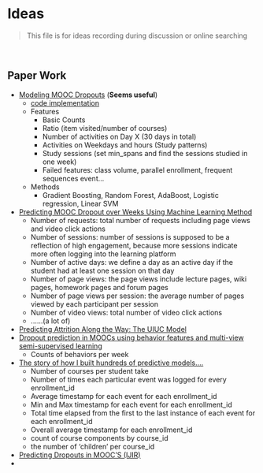 # Ideas

> This file is for ideas recording during discussion or online searching

<br>

## Paper Work

* [Modeling MOOC Dropouts](https://pdfs.semanticscholar.org/1bc9/58caeab3036836945a2278ba37721d4cab1e.pdf) (**Seems useful**)
  * [code implementation](https://bitbucket.org/lics229/mooc-dropout-prediction/overview)
  * Features
    * Basic Counts
    * Ratio (item visited/number of courses)
    * Number of activities on Day X (30 days in total)
    * Activities on Weekdays and hours (Study patterns)
    * Study sessions (set min_spans and find the sessions studied in one week)
    * Failed features: class volume, parallel enrollment, frequent sequences event...
  * Methods
    * Gradient Boosting, Random Forest, AdaBoost, Logistic regression, Linear SVM
* [Predicting MOOC Dropout over Weeks Using Machine Learning Method](http://www.aclweb.org/anthology/W14-4111)
  * Number of requests: total number of requests including page views and video click actions
  * Number of sessions: number of sessions is supposed to be a reflection of high engagement, because more sessions indicate more often logging into the learning platform
  * Number of active days: we define a day as an active day if the student had at least one session on that day
  * Number of page views: the page views include lecture pages, wiki pages, homework pages and forum pages
  * Number of page views per session: the average number of pages viewed by each participant per session
  * Number of video views: total number of video click actions
  * ......(a lot of) 
* [Predicting Attrition Along the Way: The UIUC Model](https://www.aclweb.org/anthology/W/W14/W14-4110.pdf)
* [Dropout prediction in MOOCs using behavior features and multi-view semi-supervised learning](https://ieeexplore.ieee.org/document/7727598)
  * Counts of behaviors per week
* [The story of how I built hundreds of predictive models….](https://www.r-bloggers.com/kdd-cup-2015-the-story-of-how-i-built-hundreds-of-predictive-models-and-got-so-close-yet-so-far-away-from-1st-place/)
  * Number of courses per student take
  * Number of times each particular event was logged for every enrollment_id
  * Average timestamp for each event for each enrollment_id
  * Min and Max timestamp for each event for each enrollment_id
  * Total time elapsed from the first to the last instance of each event for each enrollment_id
  * Overall average timestamp for each enrollment_id
  * count of course components by course_id
  * the number of ‘children’ per course_id
* [Predicting Dropouts in MOOC’S (IJIR)](https://www.onlinejournal.in/IJIRV2I6/073.pdf)
* 

